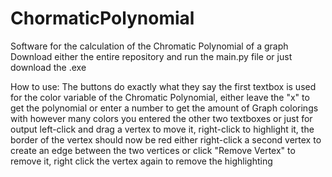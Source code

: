 # ChormaticPolynomial
Software for the calculation of the Chromatic Polynomial of a graph
Download either the entire repository and run the main.py file or just download the .exe

 How to use:
   The buttons do exactly what they say
   the first textbox is used for the color variable of the Chromatic Polynomial, either leave the "x" to get the polynomial or enter a number to get the amount of Graph colorings with however many colors you entered
   the other two textboxes or just for output
   left-click and drag a vertex to move it, right-click to highlight it, the border of the vertex should now be red
   either right-click a second vertex to create an edge between the two vertices or click "Remove Vertex" to remove it, right click the vertex again to remove the highlighting
   
 
  
